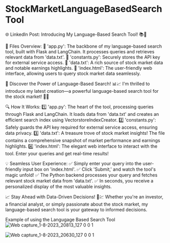 # StockMarketLanguageBasedSearchTool
🌐 LinkedIn Post: Introducing My Language-Based Search Tool! 📚🔎

📂 Files Overview:
🔹 'app.py': The backbone of my language-based search tool, built with Flask and LangChain. It processes queries and retrieves relevant data from 'data.txt'.
🔹 'constants.py': Securely stores the API key for external service access.
🔹 'data.txt': A rich source of stock market data and notable earnings highlights.
🔹 'index.html': The user-friendly web interface, allowing users to query stock market data seamlessly.

🚀 Discover the Power of Language-Based Search! 📊📈
I'm thrilled to introduce my latest creation—a powerful language-based search tool for the stock market! 🌟✨

🔍 How It Works:
1️⃣ 'app.py': The heart of the tool, processing queries through Flask and LangChain. It loads data from 'data.txt' and creates an efficient search index using VectorstoreIndexCreator.
2️⃣ 'constants.py': Safely guards the API key required for external service access, ensuring data privacy.
3️⃣ 'data.txt': A treasure trove of stock market insights! The file contains a comprehensive snapshot of market performance and earnings highlights.
4️⃣ 'index.html': The elegant web interface to interact with the tool. Enter your queries and get real-time results!

💡 Seamless User Experience:
✅ Simply enter your query into the user-friendly input box on 'index.html'.
✅ Click 'Submit,' and watch the tool's magic unfold!
✅ The Python backend processes your query and fetches relevant stock market data from 'data.txt'.
✅ In seconds, you receive a personalized display of the most valuable insights.

📈 Stay Ahead with Data-Driven Decisions! 💼💹
Whether you're an investor, a financial analyst, or simply passionate about the stock market, my language-based search tool is your gateway to informed decisions.

Example of using the Langugage Based Search Tool
![Web capture_1-8-2023_20813_127 0 0 1](https://github.com/dsprad99/StockMarketLanguageBasedSearchTool/assets/93533488/b6ecb8cc-8492-476f-aeb7-d53a1528482e)

![Web capture_1-8-2023_20630_127 0 0 1](https://github.com/dsprad99/StockMarketLanguageBasedSearchTool/assets/93533488/210d1889-62b8-453b-8ff0-ac4e2c28f536)
